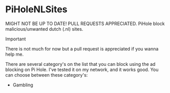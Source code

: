 # PiHoleNLSites
MIGHT NOT BE UP TO DATE! PULL REQUESTS APPRECIATED. PiHole block malicious/unwanted dutch (.nl) sites.

> [!IMPORTANT]
> There is not much for now but a pull request is appreciated if you wanna help me.

There are several category's on the list that you can block using the ad blocking on Pi Hole. I've tested it on my network, and it works good.
You can choose between these category's:
- Gambling

